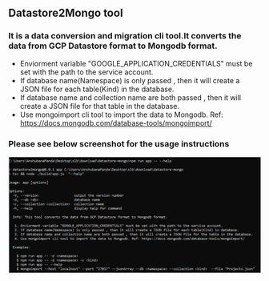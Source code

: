## Datastore2Mongo tool

###  It is a data conversion and migration cli tool.It converts the data from GCP Datastore format to Mongodb format.
   - Enviorment variable "GOOGLE_APPLICATION_CREDENTIALS" must be set with the path to the service account.
   - If database name(Namespace) is only passed , then it will create a JSON file for each table(Kind) in the database.
   - If database name and collection name are both passed , then it will create a JSON file for that table in the database.
   - Use mongoimport cli tool to import the data to Mongodb. Ref: https://docs.mongodb.com/database-tools/mongoimport/ 
   
 ### Please see below screenshot for the usage instructions   

![Alt text](https://github.com/anshubana/datastore2mongo/blob/main/screenshots/screenshot1.PNG?raw=true "Title")



